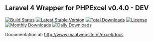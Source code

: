 ## Laravel 4 Wrapper for PHPExcel v0.4.0 - DEV

[![Build Status](https://travis-ci.org/Maatwebsite/laravel4-PHPExcel.svg?branch=develop)](https://travis-ci.org/Maatwebsite/laravel4-PHPExcel)
[![Latest Stable Version](https://poser.pugx.org/maatwebsite/excel/v/stable.png)](https://packagist.org/packages/maatwebsite/excel) [![Total Downloads](https://poser.pugx.org/maatwebsite/excel/downloads.png)](https://packagist.org/packages/maatwebsite/excel)  [![License](https://poser.pugx.org/maatwebsite/excel/license.png)](https://packagist.org/packages/maatwebsite/excel)
[![Monthly Downloads](https://poser.pugx.org/maatwebsite/excel/d/monthly.png)](https://packagist.org/packages/maatwebsite/excel)
[![Daily Downloads](https://poser.pugx.org/maatwebsite/excel/d/daily.png)](https://packagist.org/packages/maatwebsite/excel)

Documentation at: http://www.maatwebsite.nl/excel/docs
